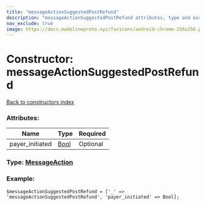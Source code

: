 ```yaml
---
title: "messageActionSuggestedPostRefund"
description: "messageActionSuggestedPostRefund attributes, type and example"
nav_exclude: true
image: https://docs.madelineproto.xyz/favicons/android-chrome-256x256.png
---
```

# Constructor: messageActionSuggestedPostRefund  
[Back to constructors index](/API_docs/constructors/index.html)



### Attributes:

| Name     |    Type       | Required |
|----------|---------------|----------|
|payer\_initiated|[Bool](/API_docs/types/Bool.html) | Optional|



### Type: [MessageAction](/API_docs/types/MessageAction.html)


### Example:

```
$messageActionSuggestedPostRefund = ['_' => 'messageActionSuggestedPostRefund', 'payer_initiated' => Bool];
```  
